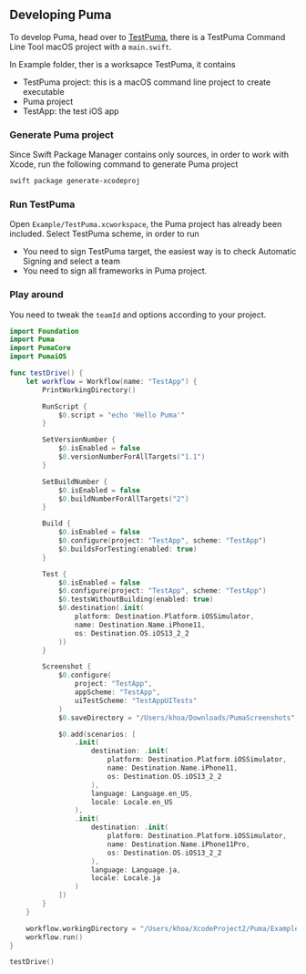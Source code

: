 ## Developing Puma

To develop Puma, head over to [TestPuma](https://github.com/pumaswift/Puma/tree/develop/Example/TestPuma), there is a TestPuma Command Line Tool macOS project with a `main.swift`.

In Example folder, ther is a worksapce TestPuma, it contains

- TestPuma project: this is a macOS command line project to create executable
- Puma project
- TestApp: the test iOS app

### Generate Puma project

Since Swift Package Manager contains only sources, in order to work with Xcode, run the following command to generate Puma project

```sh
swift package generate-xcodeproj
```

### Run TestPuma

Open `Example/TestPuma.xcworkspace`, the Puma project has already been included. Select TestPuma scheme, in order to run

- You need to sign TestPuma target, the easiest way is to check Automatic Signing and select a team
- You need to sign all frameworks in Puma project. 


### Play around

You need to tweak the `teamId` and options according to your project.

```swift
import Foundation
import Puma
import PumaCore
import PumaiOS

func testDrive() {
    let workflow = Workflow(name: "TestApp") {
        PrintWorkingDirectory()

        RunScript {
            $0.script = "echo 'Hello Puma'"
        }

        SetVersionNumber {
            $0.isEnabled = false
            $0.versionNumberForAllTargets("1.1")
        }

        SetBuildNumber {
            $0.isEnabled = false
            $0.buildNumberForAllTargets("2")
        }

        Build {
            $0.isEnabled = false
            $0.configure(project: "TestApp", scheme: "TestApp")
            $0.buildsForTesting(enabled: true)
        }

        Test {
            $0.isEnabled = false
            $0.configure(project: "TestApp", scheme: "TestApp")
            $0.testsWithoutBuilding(enabled: true)
            $0.destination(.init(
                platform: Destination.Platform.iOSSimulator,
                name: Destination.Name.iPhone11,
                os: Destination.OS.iOS13_2_2
            ))
        }

        Screenshot {
            $0.configure(
                project: "TestApp",
                appScheme: "TestApp",
                uiTestScheme: "TestAppUITests"
            )
            $0.saveDirectory = "/Users/khoa/Downloads/PumaScreenshots"

            $0.add(scenarios: [
                .init(
                    destination: .init(
                        platform: Destination.Platform.iOSSimulator,
                        name: Destination.Name.iPhone11,
                        os: Destination.OS.iOS13_2_2
                    ),
                    language: Language.en_US,
                    locale: Locale.en_US
                ),
                .init(
                    destination: .init(
                        platform: Destination.Platform.iOSSimulator,
                        name: Destination.Name.iPhone11Pro,
                        os: Destination.OS.iOS13_2_2
                    ),
                    language: Language.ja,
                    locale: Locale.ja
                )
            ])
        }
    }

    workflow.workingDirectory = "/Users/khoa/XcodeProject2/Puma/Example/TestApp"
    workflow.run()
}

testDrive()
```


